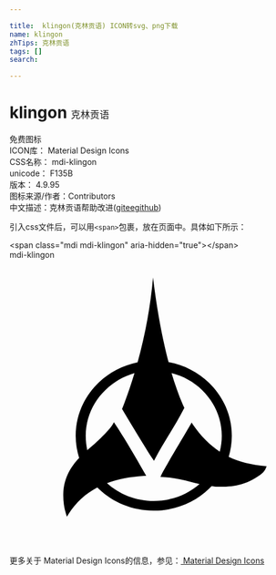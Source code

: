 ```yaml
---

title:  klingon(克林贡语) ICON转svg、png下载
name: klingon
zhTips: 克林贡语
tags: []
search: 

---
```


# klingon  <small style="font-size: 60%;font-weight: 100">克林贡语</small>


<div class="detail-page">
<p>
<span><span class="badge-success badge">免费图标</span> </span>
<br/>
<span>
ICON库：
<span class="badge-secondary badge">Material Design Icons</span> 
</span>
<br/>
<span>
CSS名称：
<span class="badge-secondary badge">mdi-klingon</span> 
</span>
<br/>
<span>
unicode：
<span class="badge-secondary badge">F135B</span> 
<copy-btn content='F135B' btn-title=""></copy-btn>
<copy-btn :content='String.fromCodePoint(parseInt("F135B", 16))' btn-title="复制U"></copy-btn>
</span>
<br/>
<span>
版本：
<span class="badge-secondary badge">4.9.95</span> 
</span>
<br/>
<span>图标来源/作者：<span class="badge-light badge">Contributors</span></span> 
<br/>
<span class="zh-detail">中文描述：<span class="badge-primary badge">克林贡语</span><span class="help-link"><span>帮助改进</span>(<a href="https://gitee.com/liuwave/icon-helper/edit/master/json/material/klingon.json" target="_blank" rel="noopener noreferrer">gitee</a><a href="https://github.com/liuwave/icon-helper/edit/master/json/material/klingon.json" target="_blank" rel="noopener noreferrer">github</a></span>)</span><br/>
</p>
</div>
<div class="alert alert-dark">
  <i class="mdi mdi-klingon mdi-48px"></i>
  <i class="mdi mdi-klingon mdi-36px"></i>
  <i class="mdi mdi-klingon mdi-24px"></i>
  <i class="mdi mdi-klingon mdi-18px"></i>
</div>
<div>
  <p>引入css文件后，可以用<code>&lt;span&gt;</code>包裹，放在页面中。具体如下所示：    
  </p>
  <div class="alert alert-primary" style="font-size: 14px">
    &lt;span class="mdi mdi-klingon" aria-hidden="true"&gt;&lt;/span&gt;
    <copy-btn content='<span class="mdi mdi-klingon" aria-hidden="true"></span>'></copy-btn>
  </div>
  <div class="alert alert-secondary">
    <i class="mdi mdi-klingon"
    style="font-size: 24px"
    aria-hidden="true"></i> mdi-klingon
    <copy-btn content="mdi-klingon" btn-title="复制图标名称"></copy-btn>
  </div>
</div>
<div id="svg" class="svg-wrap">
<svg xmlns="http://www.w3.org/2000/svg" viewBox="0 0 24 24"><path d="M4.79 21.5L4.71 21.24C4.53 20.65 4.47 20.08 4.5 19.4C4.6 18.17 5.14 17.31 5.82 16.59C5.64 16 5.53 15.39 5.53 14.74C5.53 13 6.26 11.44 7.45 10.3C8.33 9.46 9.46 8.86 10.71 8.6C11.37 6.23 11.8 3.8 12 1.5C12.24 3.5 12.65 6.12 13.3 8.58C14.6 8.82 15.76 9.43 16.67 10.3C17.85 11.44 18.59 13 18.59 14.74C18.59 15.35 18.5 15.93 18.33 16.5C19.21 16.92 20.2 17.17 21.5 17.29L21.44 17.44C21.32 17.77 21 18 20.71 18.18L20.69 18.19C20.13 18.57 19.18 19 17.85 19C17.7 19 17.56 19 17.41 19C17.23 19 17.06 18.97 16.9 18.95C16.83 19 16.75 19.1 16.67 19.18C15.5 20.31 13.86 21 12.06 21C10.27 21 8.64 20.31 7.46 19.18C7.42 19.14 7.38 19.1 7.34 19.06C6.34 19.59 5.54 20.33 4.94 21.27L4.8 21.5M6.5 15.94C6.65 15.82 8.2 14.5 8.63 13.78L8.73 13.61C9.65 15 10.4 16.28 11.43 18.08L11.22 18.09C10.08 18.16 9.05 18.37 8.15 18.7C9.17 19.62 10.55 20.19 12.06 20.19C13.54 20.19 14.88 19.65 15.89 18.77C15.64 18.72 15.39 18.65 15.15 18.59C14.38 18.41 13.65 18.22 12.81 18.19L12.62 18.18L12.7 18C13.1 17.2 14.8 14.41 15.23 13.63L15.34 13.81C16 14.77 16.73 15.5 17.58 16.07C17.69 15.64 17.75 15.2 17.75 14.75C17.75 13.25 17.11 11.89 16.09 10.9C15.4 10.24 14.53 9.74 13.55 9.5C13.85 10.5 14.2 11.5 14.59 12.35L14.62 12.4L14.59 12.46C14.2 13.22 13.76 13.95 13.33 14.66C12.94 15.3 12.54 15.96 12.18 16.64L12.08 16.83L11.96 16.65C11.39 15.82 9.75 13.06 9.41 12.5C9.81 11.5 10.15 10.5 10.45 9.5C9.5 9.78 8.7 10.26 8.03 10.9C7 11.88 6.37 13.25 6.37 14.74C6.37 15.16 6.42 15.56 6.5 15.95" /></svg>
</div>
<detail full-name='mdi-klingon'></detail>
    
<div><p>更多关于 Material Design Icons的信息，参见：<a target="_blank" href="https://iconhelper.cn/material.html"> Material Design Icons</a>
</p></div>

